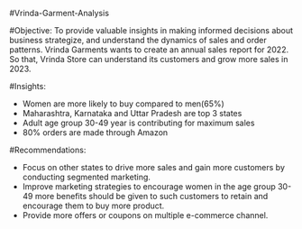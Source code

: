 #Vrinda-Garment-Analysis

#Objective:
To provide valuable insights in making informed decisions about business strategize, and understand the dynamics of sales and order patterns.
Vrinda Garments wants to create an annual sales report for 2022. So that, Vrinda Store can understand its customers and grow more sales in 2023.

#Insights:
* Women are more likely to buy compared to men(65%)
* Maharashtra, Karnataka and Uttar Pradesh are top 3 states
* Adult age group 30-49 year is contributing for maximum sales
* 80% orders are made through Amazon

#Recommendations:
* Focus on other states to drive more sales and gain more customers by conducting segmented marketing.
* Improve marketing strategies to encourage women in the age group 30-49 more benefits should be given
  to such customers to retain and encourage them to buy more product.
* Provide more offers or coupons on multiple e-commerce channel.


